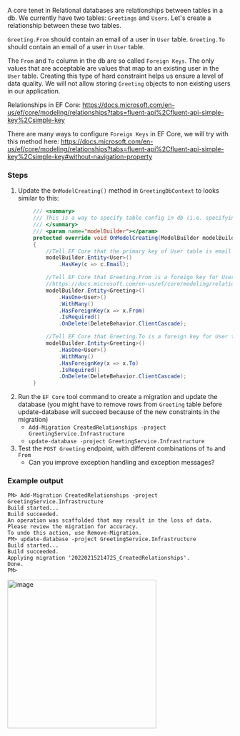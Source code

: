 A core tenet in Relational databases are relationships between tables in a db. We currently have two tables: `Greetings` and `Users`. Let's create a relationship between these two tables. 

`Greeting.From` should contain an email of a user in `User` table. 
`Greeting.To` should contain an email of a user in `User` table. 

The `From` and `To` column in the db are so called `Foreign Keys`. The only values that are acceptable are values that map to an existing user in the `User` table. Creating this type of hard constraint helps us ensure a level of data quality. We will not allow storing `Greeting` objects to non existing users in our application.

Relationships in EF Core:
https://docs.microsoft.com/en-us/ef/core/modeling/relationships?tabs=fluent-api%2Cfluent-api-simple-key%2Csimple-key

There are many ways to configure `Foreign Keys` in EF Core, we will try with this method here:
https://docs.microsoft.com/en-us/ef/core/modeling/relationships?tabs=fluent-api%2Cfluent-api-simple-key%2Csimple-key#without-navigation-property

### Steps
1. Update the `OnModelCreating()` method in `GreetingDbContext` to looks similar to this:
```c#
        /// <summary>
        /// This is a way to specify table config in db (i.e. specifying primary key)
        /// </summary>
        /// <param name="modelBuilder"></param>
        protected override void OnModelCreating(ModelBuilder modelBuilder)
        {
            //Tell EF Core that the primary key of User table is email
            modelBuilder.Entity<User>()
                .HasKey(c => c.Email);

            //Tell EF Core that Greeting.From is a foreign key for User table. 
            //https://docs.microsoft.com/en-us/ef/core/modeling/relationships?tabs=fluent-api%2Cfluent-api-simple-key%2Csimple-key#without-navigation-property
            modelBuilder.Entity<Greeting>()
                .HasOne<User>()
                .WithMany()
                .HasForeignKey(x => x.From)
                .IsRequired()
                .OnDelete(DeleteBehavior.ClientCascade);

            //Tell EF Core that Greeting.To is a foreign key for User table
            modelBuilder.Entity<Greeting>()
                .HasOne<User>()
                .WithMany()
                .HasForeignKey(x => x.To)
                .IsRequired()
                .OnDelete(DeleteBehavior.ClientCascade);
        }
```

2. Run the `EF Core` tool command to create a migration and update the database (you might have to remove rows from `Greeting` table before update-database will succeed because of the new constraints in the migration)
    - `Add-Migration CreatedRelationships -project GreetingService.Infrastructure`
    - `update-database -project GreetingService.Infrastructure`
3. Test the `POST Greeting` endpoint, with different combinations of `To` and `From`
    - Can you improve exception handling and exception messages?


### Example output
```console
PM> Add-Migration CreatedRelationships -project GreetingService.Infrastructure
Build started...
Build succeeded.
An operation was scaffolded that may result in the loss of data. Please review the migration for accuracy.
To undo this action, use Remove-Migration.
PM> update-database -project GreetingService.Infrastructure
Build started...
Build succeeded.
Applying migration '20220215214725_CreatedRelationships'.
Done.
PM> 
```

<img width="333" alt="image" src="https://user-images.githubusercontent.com/2921523/154157566-59738873-cb2d-4a54-b710-c654ea83d097.png">
